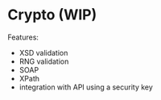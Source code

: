 # Crypto (WIP)
Features:
- XSD validation
- RNG validation
- SOAP
- XPath
- integration with API using a security key
